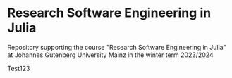 # Research Software Engineering in Julia

Repository supporting the course "Research Software Engineering in Julia"
at Johannes Gutenberg University Mainz in the winter term 2023/2024

Test123
